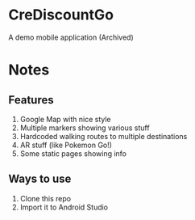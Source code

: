 # CreDiscountGo
A demo mobile application (Archived)

# Notes
## Features
1. Google Map with nice style
2. Multiple markers showing various stuff
3. Hardcoded walking routes to multiple destinations
4. AR stuff (like Pokemon Go!)
5. Some static pages showing info

## Ways to use
1. Clone this repo
2. Import it to Android Studio
